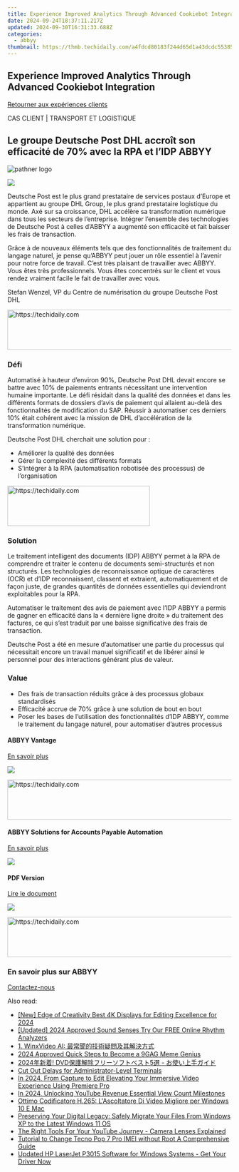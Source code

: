 ```yaml
---
title: Experience Improved Analytics Through Advanced Cookiebot Integration
date: 2024-09-24T18:37:11.217Z
updated: 2024-09-30T16:31:33.688Z
categories:
  - abbyy
thumbnail: https://thmb.techidaily.com/a4fdcd80183f244d65d1a43dcdc553851a248e6cf760faf0d85aa4162c1de5de.jpg
---
```


## Experience Improved Analytics Through Advanced Cookiebot Integration

[Retourner aux expériences clients](https://tools.techidaily.com/abbyy/products/)

CAS CLIENT | TRANSPORT ET LOGISTIQUE

## Le groupe Deutsche Post DHL accroît son efficacité de 70% avec la RPA et l’IDP ABBYY

![pathner logo](https://content.abbyy.com/-/media/project/abbyy/abbyy/insights/customer-stories/white-logos/dhl.png?h=40&iar=0&w=120)

![](https://content.abbyy.com/-/media/project/abbyy/abbyy/insights/customer-stories/content-images/ds-644_deutsche-post-dhl_thumbnail_1486x836.jpg?h=836&iar=0&w=1486)

Deutsche Post est le plus grand prestataire de services postaux d’Europe et appartient au groupe DHL Group, le plus grand prestataire logistique du monde. Axé sur sa croissance, DHL accélère sa transformation numérique dans tous les secteurs de l’entreprise. Intégrer l’ensemble des technologies de Deutsche Post à celles d’ABBYY a augmenté son efficacité et fait baisser les frais de transaction.

Grâce à de nouveaux éléments tels que des fonctionnalités de traitement du langage naturel, je pense qu’ABBYY peut jouer un rôle essentiel à l’avenir pour notre force de travail. C’est très plaisant de travailler avec ABBYY. Vous êtes très professionnels. Vous êtes concentrés sur le client et vous rendez vraiment facile le fait de travailler avec vous.

Stefan Wenzel, VP du Centre de numérisation du groupe Deutsche Post DHL 

<!-- affiliate ads begin -->
<a href="https://appsumo.8odi.net/c/5597632/2094482/7443" target="_top" id="2094482">
  <img src="//a.impactradius-go.com/display-ad/7443-2094482" border="0" alt="https://techidaily.com" width="728" height="90"/>
</a>
<img height="0" width="0" src="https://appsumo.8odi.net/i/5597632/2094482/7443" style="position:absolute;visibility:hidden;" border="0" />
<!-- affiliate ads end -->

### Défi

Automatisé à hauteur d’environ 90%, Deutsche Post DHL devait encore se battre avec 10% de paiements entrants nécessitant une intervention humaine importante. Le défi résidait dans la qualité des données et dans les différents formats de dossiers d’avis de paiement qui allaient au-delà des fonctionnalités de modification du SAP. Réussir à automatiser ces derniers 10% était cohérent avec la mission de DHL d’accélération de la transformation numérique.

Deutsche Post DHL cherchait une solution pour :

* Améliorer la qualité des données
* Gérer la complexité des différents formats
* S’intégrer à la RPA (automatisation robotisée des processus) de l’organisation

<!-- affiliate ads begin -->
<a href="https://bluettius.sjv.io/c/5597632/2139113/17108" target="_top" id="2139113">
  <img src="//a.impactradius-go.com/display-ad/17108-2139113" border="0" alt="https://techidaily.com" width="320" height="90"/>
</a>
<img height="0" width="0" src="https://bluettius.sjv.io/i/5597632/2139113/17108" style="position:absolute;visibility:hidden;" border="0" />
<!-- affiliate ads end -->

### Solution

Le traitement intelligent des documents (IDP) ABBYY permet à la RPA de comprendre et traiter le contenu de documents semi-structurés et non structurés. Les technologies de reconnaissance optique de caractères (OCR) et d’IDP reconnaissent, classent et extraient, automatiquement et de façon juste, de grandes quantités de données essentielles qui deviendront exploitables pour la RPA.

Automatiser le traitement des avis de paiement avec l’IDP ABBYY a permis de gagner en efficacité dans la « dernière ligne droite » du traitement des factures, ce qui s’est traduit par une baisse significative des frais de transaction.

Deutsche Post a été en mesure d’automatiser une partie du processus qui nécessitait encore un travail manuel significatif et de libérer ainsi le personnel pour des interactions générant plus de valeur.

### Value

* Des frais de transaction réduits grâce à des processus globaux standardisés
* Efficacité accrue de 70% grâce à une solution de bout en bout
* Poser les bases de l’utilisation des fonctionnalités d’IDP ABBYY, comme le traitement du langage naturel, pour automatiser d’autres processus

#### ABBYY Vantage

[En savoir plus](https://tools.techidaily.com/abbyy/products/)

![](https://content.abbyy.com/-/media/project/abbyy/abbyy/products/flexicapture/fc_1.jpg?h=392&iar=0&w=696)

<!-- affiliate ads begin -->
<a href="https://aligracehair.sjv.io/c/5597632/2006933/19272" target="_top" id="2006933">
  <img src="//a.impactradius-go.com/display-ad/19272-2006933" border="0" alt="https://techidaily.com" width="728" height="90"/>
</a>
<img height="0" width="0" src="https://aligracehair.sjv.io/i/5597632/2006933/19272" style="position:absolute;visibility:hidden;" border="0" />
<!-- affiliate ads end -->

#### ABBYY Solutions for Accounts Payable Automation

[En savoir plus](https://tools.techidaily.com/abbyy/products/)

![](https://content.abbyy.com/-/media/project/abbyy/abbyy/solutions/ap-automation/overview-image.jpg?h=800&iar=0&w=1392)

#### PDF Version

[Lire le document](https://content.abbyy.com/-/media/Project/Abbyy/Abbyy/Insights/Customer-Stories/PDFs/customer-story-intelligent-document-processing-transportation-deutsche-post-dhl-group-fr.pdf)

![](https://content.abbyy.com/-/media/project/abbyy/abbyy/company/newsroom/news-images/laptop-mug.jpg?h=836&iar=0&w=1486)

<!-- affiliate ads begin -->
<a href="https://appsumo.8odi.net/c/5597632/2118315/7443" target="_top" id="2118315">
  <img src="//a.impactradius-go.com/display-ad/7443-2118315" border="0" alt="https://techidaily.com" width="728" height="90"/>
</a>
<img height="0" width="0" src="https://appsumo.8odi.net/i/5597632/2118315/7443" style="position:absolute;visibility:hidden;" border="0" />
<!-- affiliate ads end -->

### En savoir plus sur ABBYY 

[Contactez-nous](https://tools.techidaily.com/abbyy/products/)

<ins class="adsbygoogle"
     style="display:block"
     data-ad-format="autorelaxed"
     data-ad-client="ca-pub-7571918770474297"
     data-ad-slot="1223367746"></ins>

<ins class="adsbygoogle"
     style="display:block"
     data-ad-client="ca-pub-7571918770474297"
     data-ad-slot="8358498916"
     data-ad-format="auto"
     data-full-width-responsive="true"></ins>

<span class="atpl-alsoreadstyle">Also read:</span>
<div><ul>
<li><a href="https://article-posts.techidaily.com/new-edge-of-creativity-best-4k-displays-for-editing-excellence-for-2024/"><u>[New] Edge of Creativity Best 4K Displays for Editing Excellence for 2024</u></a></li>
<li><a href="https://fox-http.techidaily.com/updated-2024-approved-sound-senses-try-our-free-online-rhythm-analyzers/"><u>[Updated] 2024 Approved Sound Senses Try Our FREE Online Rhythm Analyzers</u></a></li>
<li><a href="https://discover-alternatives.techidaily.com/1-winxvideo-ai/"><u>1. WinxVideo AI: 最常聞的技術疑問及其解決方式</u></a></li>
<li><a href="https://vp-tips.techidaily.com/2024-approved-quick-steps-to-become-a-9gag-meme-genius/"><u>2024 Approved Quick Steps to Become a 9GAG Meme Genius</u></a></li>
<li><a href="https://discover-alternatives.techidaily.com/2024-dvd5/"><u>2024年新着! DVD保護解除フリーソフトベスト5選 - お使い上手ガイド</u></a></li>
<li><a href="https://win11-tips.techidaily.com/cut-out-delays-for-administrator-level-terminals/"><u>Cut Out Delays for Administrator-Level Terminals</u></a></li>
<li><a href="https://some-knowledge.techidaily.com/in-2024-from-capture-to-edit-elevating-your-immersive-video-experience-using-premiere-pro/"><u>In 2024, From Capture to Edit Elevating Your Immersive Video Experience Using Premiere Pro</u></a></li>
<li><a href="https://youtube-webster.techidaily.com/24-unlocking-youtube-revenue-essential-view-count-milestones/"><u>In 2024, Unlocking YouTube Revenue Essential View Count Milestones</u></a></li>
<li><a href="https://discover-alternatives.techidaily.com/ottimo-codificatore-h265-lascoltatore-di-video-migliore-per-windows-10-e-mac/"><u>Ottimo Codificatore H.265: L'Ascoltatore Di Video Migliore per Windows 10 E Mac</u></a></li>
<li><a href="https://discover-alternatives.techidaily.com/preserving-your-digital-legacy-safely-migrate-your-files-from-windows-xp-to-the-latest-windows-11-os/"><u>Preserving Your Digital Legacy: Safely Migrate Your Files From Windows XP to the Latest Windows 11 OS</u></a></li>
<li><a href="https://youtube-videos.techidaily.com/the-right-tools-for-your-youtube-journey-camera-lenses-explained/"><u>The Right Tools For Your YouTube Journey - Camera Lenses Explained</u></a></li>
<li><a href="https://sim-unlock.techidaily.com/tutorial-to-change-tecno-pop-7-pro-imei-without-root-a-comprehensive-guide-by-drfone-android/"><u>Tutorial to Change Tecno Pop 7 Pro IMEI without Root A Comprehensive Guide</u></a></li>
<li><a href="https://driver-download.techidaily.com/updated-hp-laserjet-p3015-software-for-windows-systems-get-your-driver-now/"><u>Updated HP LaserJet P3015 Software for Windows Systems - Get Your Driver Now</u></a></li>
</ul></div>

